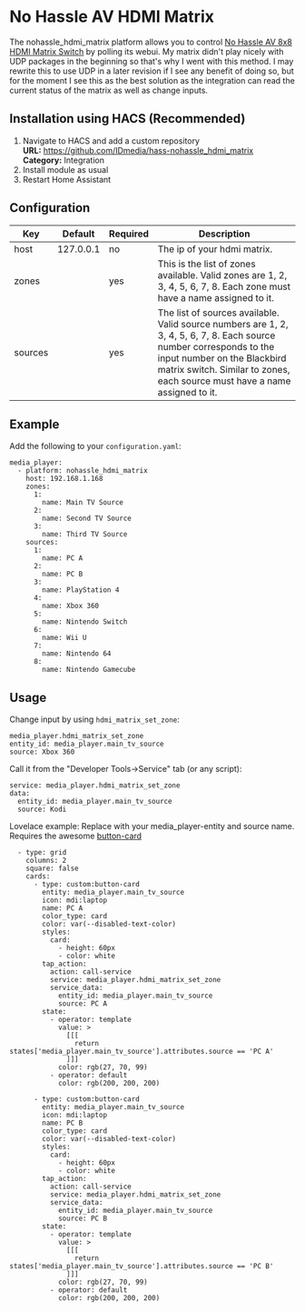 No Hassle AV HDMI Matrix
============
The nohassle_hdmi_matrix platform allows you to control [No Hassle AV 8x8 HDMI Matrix Switch](https://www.amazon.com/HDMI-Matrix-Switcher-18GBPS-Ultra/dp/B01GKFQNG8) by polling its webui. My matrix didn't play nicely with UDP packages in the beginning so that's why I went with this method. I may rewrite this to use UDP in a later revision if I see any benefit of doing so, but for the moment I see this as the best solution as the integration can read the current status of the matrix as well as change inputs.

## Installation using HACS (Recommended)
1. Navigate to HACS and add a custom repository  
    **URL:** https://github.com/IDmedia/hass-nohassle_hdmi_matrix  
    **Category:** Integration
2. Install module as usual
3. Restart Home Assistant

## Configuration
| Key | Default | Required | Description
| --- | --- | --- | ---
| host | 127.0.0.1 | no | The ip of your hdmi matrix.
| zones |   | yes | This is the list of zones available. Valid zones are 1, 2, 3, 4, 5, 6, 7, 8. Each zone must have a name assigned to it.
| sources |   | yes | The list of sources available. Valid source numbers are 1, 2, 3, 4, 5, 6, 7, 8. Each source number corresponds to the input number on the Blackbird matrix switch. Similar to zones, each source must have a name assigned to it.

## Example
Add the following to your `configuration.yaml`:
```
media_player:
  - platform: nohassle_hdmi_matrix
    host: 192.168.1.168
    zones:
      1:
        name: Main TV Source
      2:
        name: Second TV Source
      3:
        name: Third TV Source
    sources:
      1:
        name: PC A
      2:
        name: PC B
      3:
        name: PlayStation 4
      4:
        name: Xbox 360
      5:
        name: Nintendo Switch
      6:
        name: Wii U
      7:
        name: Nintendo 64
      8:
        name: Nintendo Gamecube
```

## Usage
Change input by using `hdmi_matrix_set_zone`:
```
media_player.hdmi_matrix_set_zone
entity_id: media_player.main_tv_source
source: Xbox 360
```

Call it from the "Developer Tools->Service" tab (or any script):
```
service: media_player.hdmi_matrix_set_zone
data:
  entity_id: media_player.main_tv_source
  source: Kodi
```

Lovelace example:
Replace with your media_player-entity and source name. Requires the awesome [button-card](https://github.com/custom-cards/button-card)
```
  - type: grid
    columns: 2
    square: false
    cards:
      - type: custom:button-card
        entity: media_player.main_tv_source
        icon: mdi:laptop
        name: PC A
        color_type: card
        color: var(--disabled-text-color)
        styles:
          card:
            - height: 60px
            - color: white
        tap_action:
          action: call-service
          service: media_player.hdmi_matrix_set_zone
          service_data:
            entity_id: media_player.main_tv_source
            source: PC A
        state:
          - operator: template
            value: >
              [[[
                return states['media_player.main_tv_source'].attributes.source == 'PC A'
              ]]]
            color: rgb(27, 70, 99)
          - operator: default
            color: rgb(200, 200, 200)

      - type: custom:button-card
        entity: media_player.main_tv_source
        icon: mdi:laptop
        name: PC B
        color_type: card
        color: var(--disabled-text-color)
        styles:
          card:
            - height: 60px
            - color: white
        tap_action:
          action: call-service
          service: media_player.hdmi_matrix_set_zone
          service_data:
            entity_id: media_player.main_tv_source
            source: PC B
        state:
          - operator: template
            value: >
              [[[
                return states['media_player.main_tv_source'].attributes.source == 'PC B'
              ]]]
            color: rgb(27, 70, 99)
          - operator: default
            color: rgb(200, 200, 200)
```
